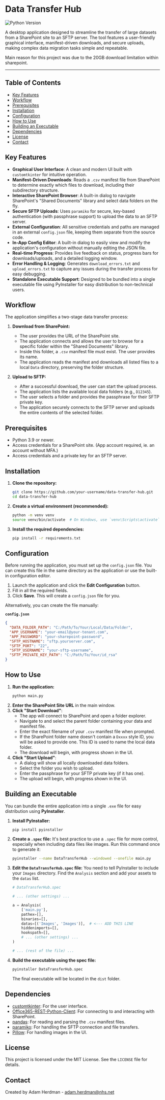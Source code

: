 # Data Transfer Hub

![Python Version](https://img.shields.io/badge/python-3.9+-blue.svg)

A desktop application designed to streamline the transfer of large datasets from a SharePoint site to an SFTP server. The tool features a user-friendly graphical interface, manifest-driven downloads, and secure uploads, making complex data migration tasks simple and repeatable.

Main reason for this project was due to the 20GB download limitation within sharepoint.

<!-- Replace with a more current screenshot or GIF of your application -->

---

## Table of Contents

-   [Key Features](#key-features)
-   [Workflow](#workflow)
-   [Prerequisites](#prerequisites)
-   [Installation](#installation)
-   [Configuration](#configuration)
-   [How to Use](#how-to-use)
-   [Building an Executable](#building-an-executable)
-   [Dependencies](#dependencies)
-   [License](#license)
-   [Contact](#contact)

## Key Features

*   **Graphical User Interface**: A clean and modern UI built with `customtkinter` for intuitive operation.
*   **Manifest-Driven Downloads**: Reads a `.csv` manifest file from SharePoint to determine exactly which files to download, including their subdirectory structure.
*   **Interactive SharePoint Browser**: A built-in dialog to navigate SharePoint's "Shared Documents" library and select data folders on the fly.
*   **Secure SFTP Uploads**: Uses `paramiko` for secure, key-based authentication (with passphrase support) to upload the data to an SFTP server.
*   **External Configuration**: All sensitive credentials and paths are managed in an external `config.json` file, keeping them separate from the source code.
*   **In-App Config Editor**: A built-in dialog to easily view and modify the application's configuration without manually editing the JSON file.
*   **Real-time Progress**: Provides live feedback on status, progress bars for downloads/uploads, and a detailed logging window.
*   **Error Handling & Logging**: Generates `download_errors.txt` and `upload_errors.txt` to capture any issues during the transfer process for easy debugging.
*   **Standalone Executable Support**: Designed to be bundled into a single executable file using PyInstaller for easy distribution to non-technical users.

## Workflow

The application simplifies a two-stage data transfer process:

1.  **Download from SharePoint:**
    *   The user provides the URL of the SharePoint site.
    *   The application connects and allows the user to browse for a specific folder within the "Shared Documents" library.
    *   Inside this folder, a `.csv` manifest file must exist. The user provides its name.
    *   The application reads the manifest and downloads all listed files to a local `Data` directory, preserving the folder structure.

2.  **Upload to SFTP:**
    *   After a successful download, the user can start the upload process.
    *   The application lists the available local data folders (e.g., `D12345`).
    *   The user selects a folder and provides the passphrase for their SFTP private key.
    *   The application securely connects to the SFTP server and uploads the entire contents of the selected folder.

## Prerequisites

*   Python 3.9 or newer.
*   Access credentials for a SharePoint site. (App account required, ie. an account without MFA.)
*   Access credentials and a private key for an SFTP server.

## Installation

1.  **Clone the repository:**
    ```sh
    git clone https://github.com/your-username/data-transfer-hub.git
    cd data-transfer-hub
    ```

2.  **Create a virtual environment (recommended):**
    ```sh
    python -m venv venv
    source venv/bin/activate  # On Windows, use `venv\Scripts\activate`
    ```

3.  **Install the required dependencies:**
    ```sh
    pip install -r requirements.txt
    ```

## Configuration

Before running the application, you must set up the `config.json` file. You can create this file in the same directory as the application or use the built-in configuration editor.

1.  Launch the application and click the **Edit Configuration** button.
2.  Fill in all the required fields.
3.  Click **Save**. This will create a `config.json` file for you.

Alternatively, you can create the file manually:

**`config.json`**
```json
{
  "DATA_FOLDER_PATH": "C:/Path/To/Your/Local/Data/Folder",
  "APP_USERNAME": "your-email@your-tenant.com",
  "APP_PASSWORD": "your-sharepoint-password",
  "SFTP_HOSTNAME": "sftp.yourserver.com",
  "SFTP_PORT": "22",
  "SFTP_USERNAME": "your-sftp-username",
  "SFTP_PRIVATE_KEY_PATH": "C:/Path/To/Your/id_rsa"
}
```

## How to Use

1.  **Run the application:**
    ```sh
    python main.py
    ```
2.  **Enter the SharePoint Site URL** in the main window.
3.  **Click "Start Download"**:
    *   The app will connect to SharePoint and open a folder explorer.
    *   Navigate to and select the parent folder containing your data and manifest file.
    *   Enter the exact filename of your `.csv` manifest file when prompted.
    *   If the SharePoint folder name doesn't contain a `Dxxxx` style ID, you will be asked to provide one. This ID is used to name the local data folder.
    *   The download will begin, with progress shown in the UI.
4.  **Click "Start Upload"**:
    *   A dialog will show all locally downloaded data folders.
    *   Select the folder you wish to upload.
    *   Enter the passphrase for your SFTP private key (if it has one).
    *   The upload will begin, with progress shown in the UI.

## Building an Executable

You can bundle the entire application into a single `.exe` file for easy distribution using **PyInstaller**.

1.  **Install PyInstaller:**
    ```sh
    pip install pyinstaller
    ```

2.  **Create a `.spec` file:**
    It's best practice to use a `.spec` file for more control, especially when including data files like images. Run this command once to generate it:
    ```sh
    pyinstaller --name DataTransferHub --windowed --onefile main.py
    ```

3.  **Edit the `DataTransferHub.spec` file:**
    You need to tell PyInstaller to include your `Images` directory. Find the `Analysis` section and add your assets to the `datas` list.
    ```python
    # DataTransferHub.spec

    # ... (other settings) ...

    a = Analysis(
        ['main.py'],
        pathex=[],
        binaries=[],
        datas=[('Images', 'Images')],  # <--- ADD THIS LINE
        hiddenimports=[],
        hookspath=[],
        # ... (other settings) ...
    )

    # ... (rest of the file) ...
    ```
4.  **Build the executable using the spec file:**
    ```sh
    pyinstaller DataTransferHub.spec
    ```
    The final executable will be located in the `dist` folder.

## Dependencies

*   [customtkinter](https://github.com/TomSchimansky/CustomTkinter): For the user interface.
*   [Office365-REST-Python-Client](https://github.com/vgrem/Office365-REST-Python-Client): For connecting to and interacting with SharePoint.
*   [pandas](https://pandas.pydata.org/): For reading and parsing the `.csv` manifest files.
*   [paramiko](http://www.paramiko.org/): For handling the SFTP connection and file transfers.
*   [Pillow](https://python-pillow.org/): For handling images in the UI.

## License

This project is licensed under the MIT License. See the `LICENSE` file for details.

## Contact

Created by Adam Herdman - [adam.herdman@nhs.net](mailto:adam.herdman@nhs.net)





